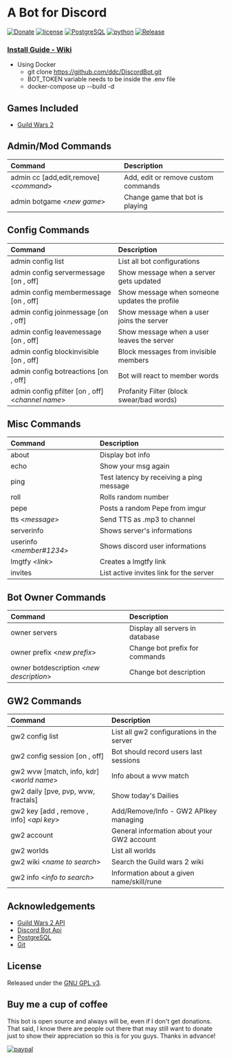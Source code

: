 # A Bot for Discord

[![Donate](https://img.shields.io/badge/Donate-PayPal-brightgreen.svg?style=plastic)](https://www.paypal.com/cgi-bin/webscr?cmd=_s-xclick&hosted_button_id=38E66BHC4623Y)
[![license](https://img.shields.io/github/license/ddc/DiscordBot.svg?style=plastic)](https://github.com/ddc/DiscordBot/blob/master/LICENSE) 
[![PostgreSQL](https://img.shields.io/badge/PostgreSQL-13-yellow.svg?style=plastic)](https://www.postgresql.org)
[![python](https://img.shields.io/badge/python-3.9-lightgrey.svg?style=plastic)](https://www.python.org/downloads/release)
[![Release](https://img.shields.io/github/release/ddc/DiscordBot.svg?style=plastic)](https://github.com/ddc/DiscordBot/releases/latest)

<!--
### [Invitation Link](https://discordapp.com/api/oauth2/authorize?client_id=427992048088383518&permissions=8&scope=bot)
+ Use the link bellow to invite this bot into your server, or install your own using the install guide
    + [Invitation Link](https://discordapp.com/api/oauth2/authorize?client_id=427992048088383518&permissions=8&scope=bot)
-->

### [Install Guide - Wiki](https://ddc.github.io/DiscordBot)
+ Using Docker
    + git clone https://github.com/ddc/DiscordBot.git
    + BOT_TOKEN variable needs to be inside the .env file
    + docker-compose up --build -d

## Games Included
+ [Guild Wars 2](https://www.guildwars2.com)


## Admin/Mod Commands
| Command                                | Description                         |
|:---------------------------------------|:------------------------------------|
| admin cc [add,edit,remove] <_command_> | Add, edit or remove custom commands |
| admin botgame <_new game_>             | Change game that bot is playing     |

## Config Commands
| Command                                       | Description                                          |
|:----------------------------------------------|:-----------------------------------------------------|
| admin config list									| List all bot configurations                   |
| admin config servermessage   [on , off]				| Show message when a server gets updated	    |
| admin config membermessage   [on , off]				| Show message when someone updates the profile |
| admin config joinmessage     [on , off]				| Show message when a user joins the server	    |
| admin config leavemessage    [on , off]				| Show message when a user leaves the server    |
| admin config blockinvisible  [on , off]				| Block messages from invisible members		    |
| admin config botreactions    [on , off]				| Bot will react to member words			    |
| admin config pfilter [on , off]	<_channel name_>	| Profanity Filter (block swear/bad words)	    |

## Misc Commands
| Command                                      | Description                               |
|:---------------------------------------------|:------------------------------------------|
| about										| Display bot info                          |
| echo											| Show your msg again                       |
| ping											| Test latency by receiving a ping message  |
| roll 										| Rolls random number                       |
| pepe 										| Posts a random Pepe from imgur            |
| tts <_message_>				                | Send TTS as .mp3 to channel               |
| serverinfo									| Shows server's informations               |
| userinfo <_member#1234_>						| Shows discord user informations           |
| lmgtfy <_link_>								| Creates a lmgtfy link	                    |
| invites                                      | List active invites link for the server   |

## Bot Owner Commands
| Command                                      | Description                                |
|:---------------------------------------------|:-------------------------------------------|
| owner servers								| Display all servers in database			 |
| owner prefix <_new prefix_>					| Change bot prefix for commands			 |
| owner botdescription <_new description_>		| Change bot description					 |

## GW2 Commands
| Command                                      | Description                                   |
|:---------------------------------------------|:----------------------------------------------|
| gw2 config list								| List all gw2 configurations in the server     |
| gw2 config session [on , off]				| Bot should record users last sessions	        |
| gw2 wvw [match, info, kdr] <_world name_>  	| Info about a wvw match					    |
| gw2 daily [pve, pvp, wvw, fractals]			| Show today's Dailies						    |
| gw2 key [add , remove , info] <_api key_>	| Add/Remove/Info - GW2 APIkey managing		    |
| gw2 account                        			| General information about your GW2 account    |
| gw2 worlds	 								| List all worlds							    |
| gw2 wiki <_name to search_>					| Search the Guild wars 2 wiki				    |
| gw2 info <_info to search_>					| Information about a given name/skill/rune	    |


## Acknowledgements
+ [Guild Wars 2 API](https://wiki.guildwars2.com/wiki/API:2)
+ [Discord Bot Api](https://discordapp.com/developers/applications/me)
+ [PostgreSQL](https://www.postgresql.org)
+ [Git](https://git-scm.com/download)


## License
Released under the [GNU GPL v3](LICENSE).


## Buy me a cup of coffee
This bot is open source and always will be, even if I don't get donations. That said, I know there are people out there that may still want to donate just to show their appreciation so this is for you guys. Thanks in advance!

[![paypal](https://www.paypalobjects.com/en_US/i/btn/btn_donate_SM.gif)](https://www.paypal.com/cgi-bin/webscr?cmd=_s-xclick&hosted_button_id=38E66BHC4623Y)
